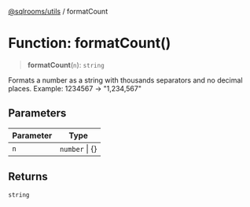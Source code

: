 [@sqlrooms/utils](../index.md) / formatCount

# Function: formatCount()

> **formatCount**(`n`): `string`

Formats a number as a string with thousands separators and no decimal places.
Example: 1234567 -\> "1,234,567"

## Parameters

| Parameter | Type |
| ------ | ------ |
| `n` | `number` \| \{\} |

## Returns

`string`
